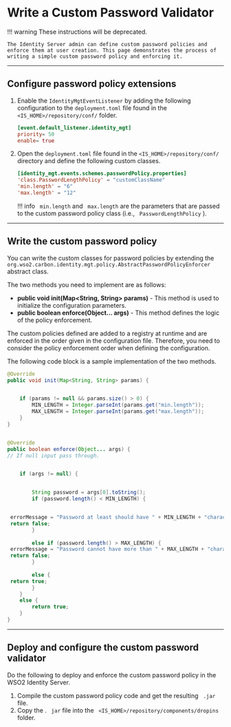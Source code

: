 # Write a Custom Password Validator

!!! warning
    These instructions will be deprecated.

    The Identity Server admin can define custom password policies and
    enforce them at user creation. This page demonstrates the process of
    writing a simple custom password policy and enforcing it.

---

## Configure password policy extensions

1.  Enable the `IdentityMgtEventListener` by adding the following configuration to the `deployment.toml` file found in the `<IS_HOME>/repository/conf/` folder. 

    ``` toml
    [event.default_listener.identity_mgt]
    priority= 50
    enable= true
    ```

2.  Open the `deployment.toml` file found in the `<IS_HOME>/repository/conf/` directory and define the following custom classes.

    ``` toml
    [identity_mgt.events.schemes.passwordPolicy.properties]
    'class.PasswordLengthPolicy' = "customClassName"
    'min.length' = "6"
    'max.length' = "12"
    ```

    !!! info
        ` min.length` and ` max.length` are the parameters that are passed to the custom password policy class (i.e., ` PasswordLengthPolicy` ).

---

## Write the custom password policy

You can write the custom classes for password policies by extending the `org.wso2.carbon.identity.mgt.policy.AbstractPasswordPolicyEnforcer` abstract class.

The two methods you need to implement are as follows:
<ul>
    <li><b>public void init(Map&lt;String, String&gt; params)­</b> - This method is
    used to initialize the configuration parameters.</li>
    <li><b>public boolean enforce(Object... args)­</b> - This method defines
    the logic of the policy enforcement.</li>
</ul>

The custom policies defined are added to a registry at runtime and are enforced in the order given in the configuration file. Therefore, you need to consider the policy enforcement order when defining the configuration.

The following code block is a sample implementation of the two methods.

``` java
@Override
public void init(Map<String, String> params) {


    if (params != null && params.size() > 0) {
        MIN_LENGTH = Integer.parseInt(params.get("min.length"));
        MAX_LENGTH = Integer.parseInt(params.get("max.length"));
    }
}


@Override
public boolean enforce(Object... args) {
// If null input pass through.


    if (args != null) {


        String password = args[0].toString();
        if (password.length() < MIN_LENGTH) {


 errorMessage = "Password at least should have " + MIN_LENGTH + "characters";
 return false;
        } 
 
        else if (password.length() > MAX_LENGTH) {
 errorMessage = "Password cannot have more than " + MAX_LENGTH + "characters";
 return false;
        } 
 
        else {
 return true;
        }
    } 
    else {
        return true;
    }
}
```

---

## Deploy and configure the custom password validator

Do the following to deploy and enforce the custom password policy in the
WSO2 Identity Server.

1.  Compile the custom password policy code and get the resulting ` .jar` file.
2.  Copy the . ` jar` file into the ` <IS_HOME>/repository/components/dropins` folder.